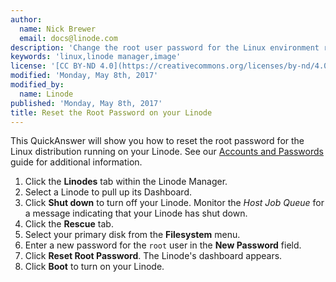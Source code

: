 ```yaml
---
author:
  name: Nick Brewer
  email: docs@linode.com
description: 'Change the root user password for the Linux environment running on your Linode.'
keywords: 'linux,linode manager,image'
license: '[CC BY-ND 4.0](https://creativecommons.org/licenses/by-nd/4.0)'
modified: 'Monday, May 8th, 2017'
modified_by:
  name: Linode
published: 'Monday, May 8th, 2017'
title: Reset the Root Password on your Linode
---
```


This QuickAnswer will show you how to reset the root password for the Linux distribution running on your Linode. See our [Accounts and Passwords](/docs/platform/accounts-and-passwords#resetting-the-root-password) guide for additional information.

1.  Click the **Linodes** tab within the Linode Manager.
2.  Select a Linode to pull up its Dashboard.
3.  Click **Shut down** to turn off your Linode. Monitor the *Host Job Queue* for a message indicating that your Linode has shut down.
4.  Click the **Rescue** tab.
5.  Select your primary disk from the **Filesystem** menu.
6.  Enter a new password for the `root` user in the **New Password** field.
7.  Click **Reset Root Password**. The Linode's dashboard appears.
8.  Click **Boot** to turn on your Linode.
